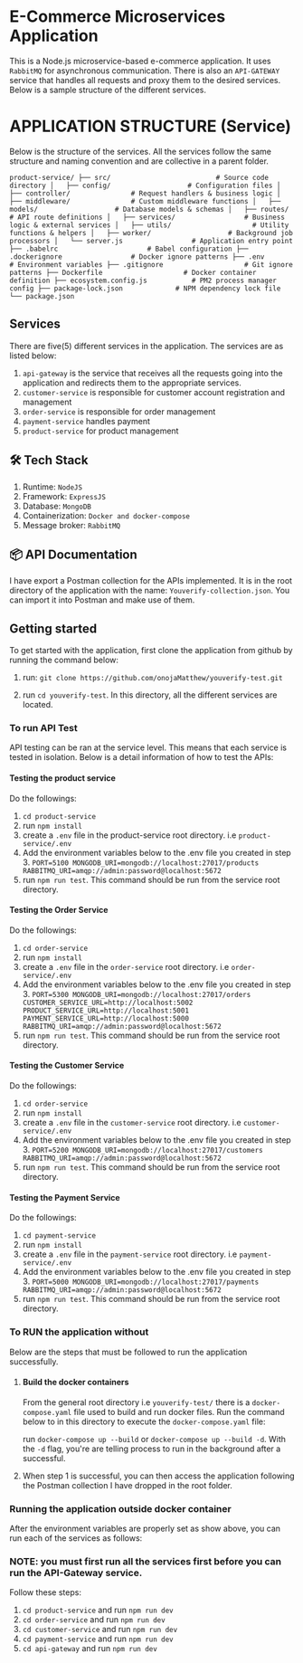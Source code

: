 # E-Commerce Microservices Application

This is a Node.js microservice-based e-commerce application. It uses `RabbitMQ` for asynchronous communication. There is also an `API-GATEWAY` service that handles all requests and proxy them to the desired services. Below is a sample 
structure of the different services.

# APPLICATION STRUCTURE (Service)

Below is the structure of the services. All the services follow the same structure and naming convention and are collective in a parent folder.

`product-service/
├── src/                          # Source code directory
│   ├── config/                   # Configuration files
│   ├── controller/               # Request handlers & business logic
│   ├── middleware/               # Custom middleware functions
│   ├── models/                   # Database models & schemas
│   ├── routes/                   # API route definitions
│   ├── services/                 # Business logic & external services
│   ├── utils/                    # Utility functions & helpers
│   ├── worker/                   # Background job processors
│   └── server.js                 # Application entry point
├── .babelrc                      # Babel configuration
├── .dockerignore                 # Docker ignore patterns
├── .env                          # Environment variables
├── .gitignore                    # Git ignore patterns
├── Dockerfile                    # Docker container definition
├── ecosystem.config.js           # PM2 process manager config
├── package-lock.json             # NPM dependency lock file
└── package.json`

## Services

There are five(5) different services in the application. The services are as listed below:

1.  `api-gateway` is the service that receives all the requests going into the application and redirects them to the appropriate services.
2.  `customer-service` is responsible for customer account registration and management
3.  `order-service` is responsible for order management
4.  `payment-service` handles payment
5.  `product-service` for product management

## 🛠️ Tech Stack
1.  Runtime: `NodeJS`
2.  Framework: `ExpressJS`
3.  Database: `MongoDB`
4.  Containerization: `Docker and docker-compose`
5.  Message broker: `RabbitMQ`

## 📦 API Documentation

I have export a Postman collection for the APIs implemented. It is in the root directory of the application with the name: `Youverify-collection.json`. You can import it into Postman and make use of them.


## Getting started

To get started with the application, first clone the application from github by running the command below:

1.  run: `git clone https://github.com/onojaMatthew/youverify-test.git`

2.  run `cd youverify-test`. In this directory, all the different services are located.

### To run API Test

API testing can be ran at the service level. This means that each service is tested in isolation. Below is a detail information of how to test the APIs:

#### Testing the product service

Do the followings:

1.  `cd product-service`
2.  run `npm install`
3.  create a `.env` file in the product-service root directory. i.e `product-service/.env`
4.  Add the environment variables below to the .env file you created in step 3.
    `
      PORT=5100
      MONGODB_URI=mongodb://localhost:27017/products
      RABBITMQ_URI=amqp://admin:password@localhost:5672
    `
5.  run `npm run test`. This command should be run from the service root directory.


#### Testing the Order Service

Do the followings:

1.  `cd order-service`
2.  run `npm install`
3.  create a `.env` file in the `order-service` root directory. i.e `order-service/.env`
4.  Add the environment variables below to the .env file you created in step 3.
    `
      PORT=5300
      MONGODB_URI=mongodb://localhost:27017/orders
      CUSTOMER_SERVICE_URL=http://localhost:5002
      PRODUCT_SERVICE_URL=http://localhost:5001
      PAYMENT_SERVICE_URL=http://localhost:5000
      RABBITMQ_URI=amqp://admin:password@localhost:5672
    `
5.  run `npm run test`. This command should be run from the service root directory.


#### Testing the Customer Service

Do the followings:

1.  `cd order-service`
2.  run `npm install`
3.  create a `.env` file in the `customer-service` root directory. i.e `customer-service/.env`
4.  Add the environment variables below to the .env file you created in step 3.
    `
      PORT=5200
      MONGODB_URI=mongodb://localhost:27017/customers
      RABBITMQ_URI=amqp://admin:password@localhost:5672
    `
5.  run `npm run test`. This command should be run from the service root directory.


#### Testing the Payment Service

Do the followings:

1.  `cd payment-service`
2.  run `npm install`
3.  create a `.env` file in the `payment-service` root directory. i.e `payment-service/.env`
4.  Add the environment variables below to the .env file you created in step 3.
    `
      PORT=5000
      MONGODB_URI=mongodb://localhost:27017/payments
      RABBITMQ_URI=amqp://admin:password@localhost:5672
    `
5.  run `npm run test`. This command should be run from the service root directory.

### To RUN the application without 

Below are the steps that must be followed to run the application successfully.

1.  #### Build the docker containers
    From the general root directory i.e `youverify-test/` there is a `docker-compose.yaml` file used to build and run docker files. Run the command below to in this directory to execute the `docker-compose.yaml` file:

    run `docker-compose up --build` or `docker-compose up --build -d`. With the `-d` flag, you're are telling process to run in the background after a successful.

2.  When step 1 is successful, you can then access the application following the Postman collection I have dropped in  the root folder.


### Running the application outside docker container

After the environment variables are properly set as show above, you can run each of the services as follows:

### NOTE: you must first run all the services first before you can run the API-Gateway service.

Follow these steps:

1.  `cd product-service` and run `npm run dev`
2.  `cd order-service` and run `npm run dev`
3.  `cd customer-service` and run `npm run dev`
4.  `cd payment-service` and run `npm run dev`
5.  `cd api-gateway` and run `npm run dev`

